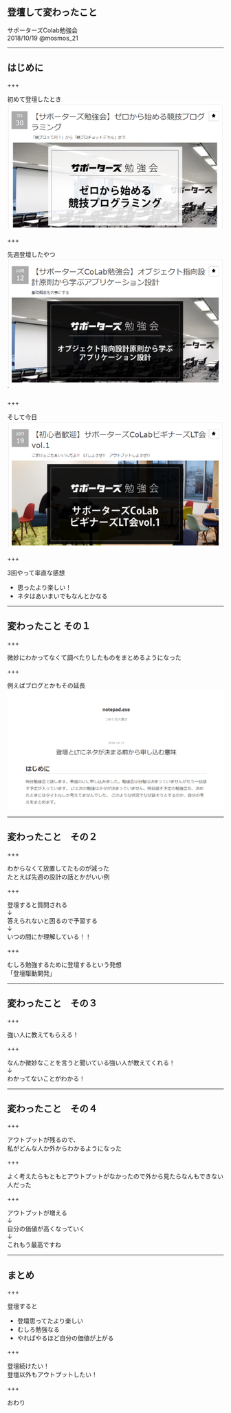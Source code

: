 ## 登壇して変わったこと

サポーターズColab勉強会  
2018/10/19 @mosmos_21

---

## はじめに

+++

初めて登壇したとき
![1](./20181019/images/1.PNG)

+++

先週登壇したやつ
![2](./20181019/images/2.PNG)`

+++

そして今日
![3](./20181019/images/3.PNG)

+++

3回やって率直な感想

- 思ったより楽しい！
- ネタはあいまいでもなんとかなる

---

## 変わったこと その１

+++

微妙にわかってなくて調べたりしたものをまとめるようになった

+++

例えばブログとかもその延長
![4](./20181019/images/4.PNG)

---

## 変わったこと　その２

+++

わからなくて放置してたものが減った  
たとえば先週の設計の話とかがいい例

+++

登壇すると質問される  
↓  
答えられないと困るので予習する  
↓  
いつの間にか理解している！！  

+++

むしろ勉強するために登壇するという発想  
「登壇駆動開発」

---

## 変わったこと　その３

+++

強い人に教えてもらえる！

+++

なんか微妙なことを言うと聞いている強い人が教えてくれる！  
↓  
わかってないことがわかる！

---

## 変わったこと　その４

+++

アウトプットが残るので、  
私がどんな人か外からわかるようになった

+++

よく考えたらもともとアウトプットがなかったので外から見たらなんもできない人だった

+++

アウトプットが増える  
↓  
自分の価値が高くなっていく  
↓  
これもう最高ですね  

---

## まとめ

+++

登壇すると

- 登壇思ってたより楽しい
- むしろ勉強なる
- やればやるほど自分の価値が上がる

+++

登壇続けたい！  
登壇以外もアウトプットしたい！

+++

おわり